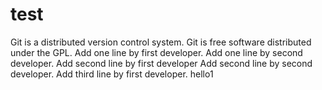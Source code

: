 # test
Git is a distributed version control system.
Git is free software distributed under the GPL.
Add one line by first developer.
Add one line by second developer.
Add second line by first developer
Add second line by second developer.
Add third line by first developer.
hello1
